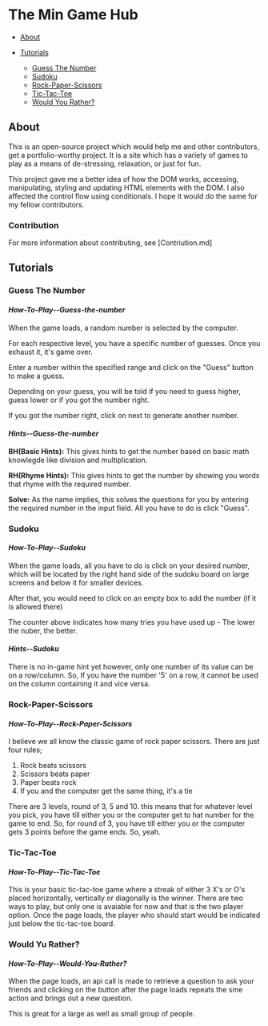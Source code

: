 # The Min Game Hub

- [About](#About)

- [Tutorials](#Tutorials)
  - [Guess The Number](#Guess-the-number)
  - [Sudoku](#sudoku)
  - [Rock-Paper-Scissors](#Rock-Paper-Scissors)
  - [Tic-Tac-Toe](#Tic-Tac-Toe)
  - [Would You Rather?](#Would-You-Rather?)

## About
This is an open-source project which would help me and other contributors, get a portfolio-worthy project. It is a site which has a variety of games to play as a means of de-stressing, relaxation, or just for fun.

This project gave me a better idea of how the DOM works, accessing, manipulating, styling and updating HTML elements with the DOM. I also affected the control flow using conditionals. I hope it would do the same for my fellow contributors.

### Contribution
For more information about contributing, see [Contriution.md]

## Tutorials

### Guess The Number

#### ***How-To-Play--Guess-the-number***
 When the game loads, a random number is selected by the computer.
 
 For each respective level, you have a specific number of guesses. Once you exhaust it, it's game over.
 
 Enter a number within the specified range and click on the "Guess" button to make a guess.
 
 Depending on your guess, you will be told if you need to guess higher, guess lower or if you got the number right.
 
 If you got the number right, click on next to generate another number.
 
#### ***Hints--Guess-the-number***

 **BH(Basic Hints):** This gives hints to get the number based on basic math knowlegde like division and multiplication.
 
 **RH(Rhyme Hints):** This gives hints to get the number by showing you words that rhyme with the required number.
 
 **Solve:** As the name implies, this solves the questions for you by entering the required number in the input field. All you have to do is click "Guess".

### Sudoku

#### ***How-To-Play--Sudoku***
When the game loads, all you have to do is click on your desired number, which will be located by the right hand side of the sudoku board on large screens and below it for smaller devices.

After that, you would need to click on an empty box to add the number (if it is allowed there)

The counter above indicates how many tries you have used up - The lower the nuber, the better.

#### ***Hints--Sudoku***

There is no in-game hint yet however, only one number of its value can be on a row/column. So, If you have the number '5' on a row, it cannot be used on the column containing it and vice versa.

### Rock-Paper-Scissors

#### ***How-To-Play--Rock-Paper-Scissors***

I believe we all know the classic game of rock paper scissors. There are just four rules;

1. Rock beats scissors
2. Scissors beats paper
3. Paper beats rock
4. If you and the computer get the same thing, it's a tie

There are 3 levels, round of 3, 5 and 10. this means that for whatever level you pick, you have till either you or the computer get to hat number for the game to end. So, for round of 3, you have till either you or the computer gets 3 points before the game ends. So, yeah.

### Tic-Tac-Toe

#### ***How-To-Play--Tic-Tac-Toe***

This is your basic tic-tac-toe game where a streak of either 3 X's or O's placed horizontally, vertically or diagonally is the winner.
There are two ways to play, but only one is avaiable for now and that is the two player option.
Once the page loads, the player who should start would be indicated just below the tic-tac-toe board.

### Would Yu Rather?

#### ***How-To-Play--Would-You-Rather?***
When the page loads, an api call is made to retrieve a question to ask your friends and clicking on the button after the page loads repeats the sme action and brings out a new question. 

This is great for a large as well as small group of people.
